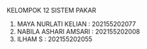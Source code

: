 KELOMPOK 12 SISTEM PAKAR
1. MAYA NURLATI KELIAN  : 202155202077
2. NABILA ASHARI AMSARI : 202155202008
3. ILHAM S              : 202155202055
